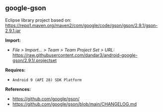 ## google-gson

Eclipse library project based on:<br/>
https://repo1.maven.org/maven2/com/google/code/gson/gson/2.9.1/gson-2.9.1.jar

**Import:**
- _File > Import... > Team > Team Project Set > URL:_<br/>
  https://raw.githubusercontent.com/dandar3/android-google-gson/2.9.1/.projectset

**Requires:**
- `Android 9 (API 28) SDK Platform`

**References:**
- https://github.com/google/gson/
- https://github.com/google/gson/blob/main/CHANGELOG.md